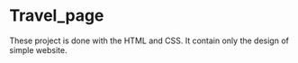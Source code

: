 # Travel_page
These project is done with the HTML and CSS. It contain only the design of simple website.
